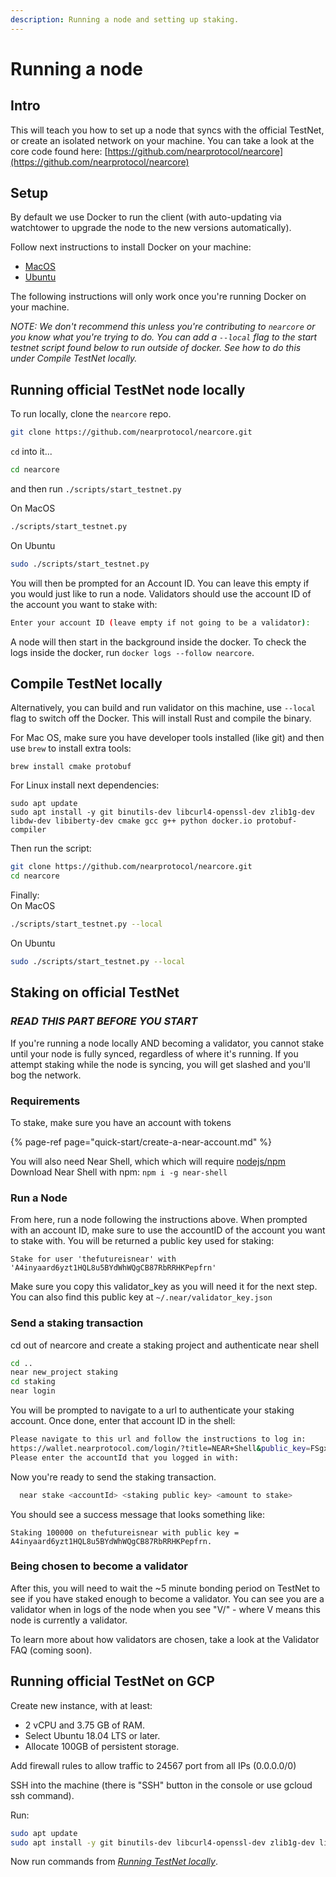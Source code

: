```yaml
---
description: Running a node and setting up staking.
---
```


# Running a node

## Intro

This will teach you how to set up a node that syncs with the official TestNet, or create an isolated network on your machine. You can take a look at the core code found here: [https://github.com/nearprotocol/nearcore](https://github.com/nearprotocol/nearcore)

## Setup

By default we use Docker to run the client \(with auto-updating via watchtower to upgrade the node to the new versions automatically\).

Follow next instructions to install Docker on your machine:

* [MacOS](https://docs.docker.com/docker-for-mac/install/)
* [Ubuntu](https://docs.docker.com/install/linux/docker-ce/ubuntu/)

The following instructions will only work once you're running Docker on your machine.

_NOTE: We don't recommend this unless you're contributing to `nearcore` or you know what you're trying to do. You can add a `--local` flag to the start testnet script found below to run outside of docker. See how to do this under Compile TestNet locally._

## Running official TestNet node locally

To run locally, clone the `nearcore` repo. 

```bash
git clone https://github.com/nearprotocol/nearcore.git
```

`cd` into it...

```bash
cd nearcore
```

and then run `./scripts/start_testnet.py`

On MacOS

```bash
./scripts/start_testnet.py
```

On Ubuntu

```bash
sudo ./scripts/start_testnet.py
```

You will then be prompted for an Account ID. You can leave this empty if you would just like to run a node. Validators should use the account ID of the account you want to stake with:

```bash
Enter your account ID (leave empty if not going to be a validator):
```

A node will then start in the background inside the docker. To check the logs inside the docker, run `docker logs --follow nearcore`.

## Compile TestNet locally

Alternatively, you can build and run validator on this machine, use `--local` flag to switch off the Docker. This will install Rust and compile the binary.

For Mac OS, make sure you have developer tools installed \(like git\) and then use `brew` to install extra tools:

```text
brew install cmake protobuf
```

For Linux install next dependencies:

```text
sudo apt update
sudo apt install -y git binutils-dev libcurl4-openssl-dev zlib1g-dev libdw-dev libiberty-dev cmake gcc g++ python docker.io protobuf-compiler
```

Then run the script:

```bash
git clone https://github.com/nearprotocol/nearcore.git
cd nearcore
```

Finally:  
On MacOS

```bash
./scripts/start_testnet.py --local
```

On Ubuntu

```bash
sudo ./scripts/start_testnet.py --local
```

## Staking on official TestNet

### _READ THIS PART BEFORE YOU START_

If you're running a node locally AND becoming a validator, you cannot stake until your node is fully synced, regardless of where it's running. If you attempt staking while the node is syncing, you will get slashed and you'll bog the network.

### Requirements

To stake, make sure you have an account with tokens

{% page-ref page="quick-start/create-a-near-account.md" %}

You will also need Near Shell, which which will require [nodejs/npm](https://www.npmjs.com/get-npm)  
Download Near Shell with npm: `npm i -g near-shell`

### Run a Node

From here, run a node following the instructions above. When prompted with an account ID, make sure to use the accountID of the account you want to stake with. You will be returned a public key used for staking:

`Stake for user 'thefutureisnear' with 'A4inyaard6yzt1HQL8u5BYdWhWQgCB87RbRRHKPepfrn'`

Make sure you copy this validator\_key as you will need it for the next step. You can also find this public key at `~/.near/validator_key.json`

### Send a staking transaction

cd out of nearcore and create a staking project and authenticate near shell

```bash
cd ..
near new_project staking
cd staking
near login
```

You will be prompted to navigate to a url to authenticate your staking account. Once done, enter that account ID in the shell:

```bash
Please navigate to this url and follow the instructions to log in: 
https://wallet.nearprotocol.com/login/?title=NEAR+Shell&public_key=FSgxX7YwuCveCeYqsSAB3sD8dgdy3XBWztCQcEjimpaN
Please enter the accountId that you logged in with:
```

Now you're ready to send the staking transaction.

```bash
  near stake <accountId> <staking public key> <amount to stake>
```

You should see a success message that looks something like:

```text
Staking 100000 on thefutureisnear with public key = A4inyaard6yzt1HQL8u5BYdWhWQgCB87RbRRHKPepfrn.
```

### Being chosen to become a validator

After this, you will need to wait the ~5 minute bonding period on TestNet to see if you have staked enough to become a validator. You can see you are a validator when in logs of the node when you see "V/" - where V means this node is currently a validator.

To learn more about how validators are chosen, take a look at the Validator FAQ \(coming soon\).

## Running official TestNet on GCP

Create new instance, with at least:

* 2 vCPU and 3.75 GB of RAM.
* Select Ubuntu 18.04 LTS or later.
* Allocate 100GB of persistent storage.

Add firewall rules to allow traffic to 24567 port from all IPs \(0.0.0.0/0\)

SSH into the machine \(there is "SSH" button in the console or use gcloud ssh command\).

Run:

```bash
sudo apt update
sudo apt install -y git binutils-dev libcurl4-openssl-dev zlib1g-dev libdw-dev libiberty-dev cmake gcc g++ python docker.io protobuf-compiler
```

Now run commands from [_Running TestNet locally_](running-a-node.md#running-official-testnet-node-locally).

